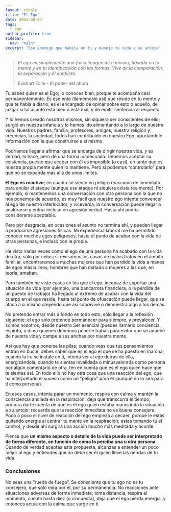 ```yaml
---
layout: single
title: "El Ego"
date: 2025-08-04
tags:
  - ego
author_profile: true
sidebar:
  nav: "main"
excerpt: "Ese enemigo que habita en ti y maneja tu vida a su antojo"
---
```


> *El ego es simplemente una falsa imagen de ti mismo, basada en tu mente y en tu identificación con las formas. Vive de la comparación, la separación y el conflicto.*
> 
> Eckhart Tolle - El poder del ahora

Tu sabes quien es el Ego; lo conoces bien, porque te acompaña casi permanentemente. Es ese ente (llamémosle así) que reside en tu mente y que te habla a diario; es el encargado de opinar sobre esto o aquello, de juzgar si tal asunto está bien o está mal, y de emitir sentencia al respecto. 

Y lo hemos creado nosotros mismos, sin siquiera ser conscientes de ello; surgió en nuestra infancia y lo hemos ido alimentando a lo largo de nuestra vida. Nuestros padres, familia, profesores, amigos, nuestra religión y creencias, la sociedad, todos han contribuido en nuestro Ego, aportándole información con la que construirse a sí mismo. 

Podríamos llegar a afirmar que se encarga de dirigir nuestra vida, y es verdad, lo hace, pero de una forma inadecuada. Debemos aceptar su existencia, puesto que acabar con él es imposible (o casi), en tanto que es nuestra propia mente quien lo mantiene. Pero sí podemos “controlarlo” para que no se expanda más allá de unos límites.

**El Ego es reactivo**; en cuanto se siente en peligro reacciona de inmediato para anular el ataque (aunque ese ataque ni siquiera exista realmente). Por ejemplo, si mantenemos una conversación con otra persona con la que no nos ponemos de acuerdo, es muy fácil que nuestro ego intente convencer al ego de nuestro interlocutor, y viceversa; la conversación puede llegar a acalorarse y entrar incluso en agresión verbal. Hasta ahí podría considerarse aceptable.

Pero por desgracia, en ocasiones el asunto no termina ahí, y pueden llegar a producirse agresiones físicas. Mi experiencia laboral me ha permitido conocer muchos egos  peligrosos, hasta el punto de acabar con la vida de otras personas, e incluso con la propia.

He visto varias veces como el ego de una persona ha acabado con la vida de otra, sólo por celos; si revisamos los casos de malos tratos en el ámbito familiar, encontraremos a muchas mujeres que han perdido la vida a manos de egos masculinos; hombres que han matado a mujeres a las que, en teoría, amaban.

Pero también he visto casos en los que el ego, incapaz de soportar una situación de vida (por ejemplo, una bancarrota financiera, o la pérdida de un puesto de trabajo) ha llegado al extremo de acabar con la vida del cuerpo en el que reside; hasta tal punto de ofuscación puede llegar, que se ataca a sí mismo creyendo que así sobrevive o demuestra algo a los demás.

No pretendo entrar más a fondo en todo esto, sólo llegar a la reflexión siguiente: el ego solo pretende permanecer para siempre, y prevalecer.  Y somos nosotros, desde nuestro Ser esencial (puedes llamarlo conciencia, espíritu, o dios) quienes debemos ponerle trabas para evitar que se adueñe de nuestra vida y campe a sus anchas por nuestra mente.

Así que hay que ponerse las pilas; cuando veas que tus pensamientos entran en bucle, debes saber que es el ego el que se ha puesto en marcha; cuando la ira se instale en tí, intenta ver al ego detrás de ella, energizándola; cuando te sientas invalidada o minusvalorada como persona por algún comentario de otra, ten en cuenta que es el ego quien hace que te sientas así. En todo ello no hay otra cosa que una reacción del ego, que ha interpretado el suceso como un “peligro” para él (aunque no lo sea para ti como persona).

En esos casos, intenta parar un momento, respira con calma y mantén la consciencia anclada en la respiración; deja que transcurra el tiempo; procura darte cuenta de que es el ego quien estaba manejando la situación a su antojo; recuerda que la reacción inmediata no es buena consejera. Poco a poco el nivel de reacción del ego empieza a decaer, porque le estás quitando energía al centrar tu mente en la respiración; estas tomando tú el control, y desde ahí surgirá una acción mucho más meditada y acorde.

Piensa que **un mismo aspecto o detalle de la vida puede ser interpretado de forma diferente, en función de cómo lo perciba una u otra persona**. Cuando de verdad aceptas esta propuesta, alcanzas a entender un poco mejor al ego y entiendes que no debe ser él quien lleve las riendas de tu vida.
### Conclusiones

No seas una “rueda de fuego”. Se consciente que tu ego no es tu consejero, que sólo mira por él, por su permanencia. No reacciones ante situaciones adversas de forma inmediata; toma distancia, respira el momento, cuenta hasta diez (o cincuenta), deja que el ego pierda energía, y entonces actúa con la calma que surge en ti.